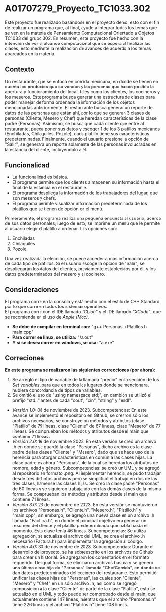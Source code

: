 # A01707279_Proyecto_TC1033.302
Este proyecto fue realizado basándose en el proyecto demo, esto con el fin de realizar un programa que, al final, ayude a integrar todos los temas que se ven en la materia de Pensamiento Computacional Orientado a Objetos TC1033 del grupo 302. En resumen, este proyecto fue hecho con la intención de ver el alcance computacional que se espera al finalizar las clases, esto mediante la realización de avances de acuerdo a los temas abarcados en la materia. 

## Contexto
Un restaurante, que se enfoca en comida mexicana, en donde se tienen en cuenta los productos que se venden y las personas que hacen posible la apertura y funcionamiento del local, tales como los clientes, los cocineros y los meseros. Este programa busca generar una estructura de clases para poder manejar de forma ordenada la información de los objetos mencionadas anteriormente. El restaurante busca generar un reporte de datos de las personas que están ahí, por lo que se generan 3 clases de personas (Cliente, Mesero y Chef) que heredan características de la clase padre (Personas). Asimismo, se busca que cada cliente que entre al restaurante, pueda poner sus datos y escoger 1 de los 3 platillos mexicanos (Enchiladas, Chilaquiles, Pozole), cada platillo tiene sus características predeterminadas. Finalmente, cuando el usuario presione la opción de "Salir", se generara un reporte solamente de las personas involucradas en la estancia del cliente, incluyéndolo a él. 

## Funcionalidad
- La funcionalidad es básica.
- El programa permite que los clientes almacenen su información hasta el final de la estancia en el restaurante. 
- El programa despliega la información de los trabajadores del lugar, que son meseros y chefs.
- El programa perimte visualizar información predeterminada de los platillos que se tienen de opción en el menú.

Primeramente, el programa realiza una pequeña encuesta al usuario, acerca de sus datos personales; luego de esto, se imprime un menú que le permite al usuario elegir el platillo a ordenar. Las opciones son: 
1. Enchiladas
2. Chilaquiles
3. Pozole

Una vez realizada la elección, se puede acceder a más información acerca de cada tipo de platillos. Si el usuario escoge la opción de "Salir", se despliegarán los datos del clientes, previamente establecidos por él, y los datos predeterminados del mesero y el cocinero.

## Consideraciones
El programa corre en la consola y está hecho con el estilo de C++ Standard, por lo que corre en todos los sistemas operativos.  
El programa corre con el IDE llamado *"CLion"* y el IDE llamado *"XCode"*, que se recomienda en el uso de *Apple (Mac)*. 
- **Se debe de compilar en terminal con:** "g++ Personas.h Platillos.h main.cpp"
- **Para correr en linux, se utiliza:** "/a.out"
- **Y si se desea correr en windows, se usa:** "a.exe"

## Correciones
**En este programa se realizaron las siguientes correcciones (por ahora):**
1. Se arregló el tipo de variable de la llamada "precio" en la sección de los *Set variables*, para que en todos los lugares donde se mencionara, hubiera concordancia de tipos de variables.
2. Se omitió el uso de "using namespace std;", en cambión se utilizó el prefijo "std::" antes de cada "cout", "cin", "string" y "endl".

- *Versión 1.0:* 08 de noviembre de 2023. Subcompetencias: En este avance se implementó el repositorio en Github, se crearon sólo los archivos necesarios, se construyeron métodos y atributos (clase "Platillo" de 75 líneas, clase "Cliente" de 67 líneas, clase "Mesero" de 77 líneas). Se comprueban los métodos y atributos desde el main que contiene 71 líneas.
- *Versión 2.0:* 16 de noviembre 2023. En esta versión se creó un archivo .h en donde se guardó la clase "Personas", dicho archivo es la clase padre de las clases "Cliente" y "Mesero", dado que se hace uso de la herencia para otorgar características en común a las clases hijas. La clase padre es ahora "Personas", de la cual se heredan los atributos de nombre, edad y género. Subcompetencias: se creó un UML y se agregó al repositorio en formato .png. Al implementar herencia, se pudo trabajar desde tres distintos archivos pero se simplificó el trabajo en dos de las tres clases, llamense las clases hijas. Se creó la clase padre "Personas" de 60 líneas y se siguieron trabajando con las demás clases de la misma forma. Se comprueban los métodos y atributos desde el main que contiene 71 líneas.
- *Versión 3.0:* 23 de noviembre de 2023. En esta versión se mantuvieron los archivos "Personas.h", "Cliente.h", "Mesero.h", "Platillo.h" y "main.cpp"; sin embargo, se agregó una nueva clase en un archivo .h llamada "Factura.h", en donde el principal objetivo era generar un resumen del cliente y el platillo predeterminado que había hasta el momento. Esta clase tenía 46 líneas. Subcompetencias: Se utiliza agregación, se actualiza el archivo del UML, se crea el archivo .h necesario (Factura.h) para implementar la agregación al código.
- *Versión 4.0:* 30 de noviembre de 2023. Subcompetencias: Durante el desarrollo del proyecto, se ha sobreescrito en los archivos de Github para crear un historial. Se agregaron los comentarios en el formato requerido. De igual forma, se eliminaron archivos basura y se generó una última clase hija de "Personas" llamada "ChefComida", en donde se dan datos predeterminados del cocinero del restaurante. Esto permitió unificar las clases hijas de "Personas", las cuales son "Cliente", "Mesero" y "Chef" en un sólo archivo .h, así como se agregó composición a la clase "Cliente" de parte de la clase "Platillo", esto se actualizó en el UML y todo puede ser comprobado desde el main, que actualmente contiene 147 líneas, mientras que el archivo "Personas.h" tiene 226 líneas y el archivo "Platillos.h" tiene 108 líneas. 
